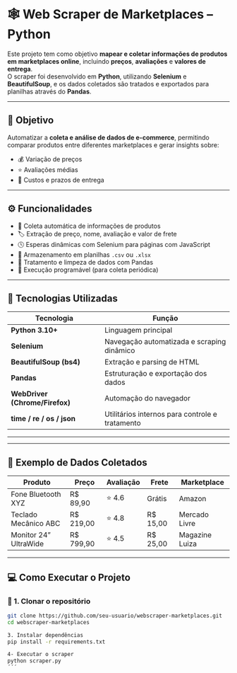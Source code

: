 # 🕸️ Web Scraper de Marketplaces – Python

Este projeto tem como objetivo **mapear e coletar informações de produtos em marketplaces online**, incluindo **preços**, **avaliações** e **valores de entrega**.  
O scraper foi desenvolvido em **Python**, utilizando **Selenium** e **BeautifulSoup**, e os dados coletados são tratados e exportados para planilhas através do **Pandas**.

---

## 🎯 Objetivo

Automatizar a **coleta e análise de dados de e-commerce**, permitindo comparar produtos entre diferentes marketplaces e gerar insights sobre:
- 💰 Variação de preços  
- ⭐ Avaliações médias  
- 🚚 Custos e prazos de entrega  

---

## ⚙️ Funcionalidades

- 🔎 Coleta automática de informações de produtos  
- 🏷️ Extração de preço, nome, avaliação e valor de frete  
- 🕓 Esperas dinâmicas com Selenium para páginas com JavaScript  
- 💾 Armazenamento em planilhas `.csv` ou `.xlsx`  
- 🧹 Tratamento e limpeza de dados com Pandas  
- 🔁 Execução programável (para coleta periódica)

---

## 🧠 Tecnologias Utilizadas

| Tecnologia | Função |
|-------------|--------|
| **Python 3.10+** | Linguagem principal |
| **Selenium** | Navegação automatizada e scraping dinâmico |
| **BeautifulSoup (bs4)** | Extração e parsing de HTML |
| **Pandas** | Estruturação e exportação dos dados |
| **WebDriver (Chrome/Firefox)** | Automação do navegador |
| **time / re / os / json** | Utilitários internos para controle e tratamento |

---

---

## 🧩 Exemplo de Dados Coletados

| Produto | Preço | Avaliação | Frete | Marketplace |
|----------|--------|------------|--------|--------------|
| Fone Bluetooth XYZ | R$ 89,90 | ⭐ 4.6 | Grátis | Amazon |
| Teclado Mecânico ABC | R$ 219,00 | ⭐ 4.8 | R$ 15,00 | Mercado Livre |
| Monitor 24” UltraWide | R$ 799,90 | ⭐ 4.5 | R$ 25,00 | Magazine Luiza |

---

## 💻 Como Executar o Projeto

### 🔹 1. Clonar o repositório
```bash
git clone https://github.com/seu-usuario/webscraper-marketplaces.git
cd webscraper-marketplaces

3. Instalar dependências
pip install -r requirements.txt

4- Executar o scraper
python scraper.py
´´´
